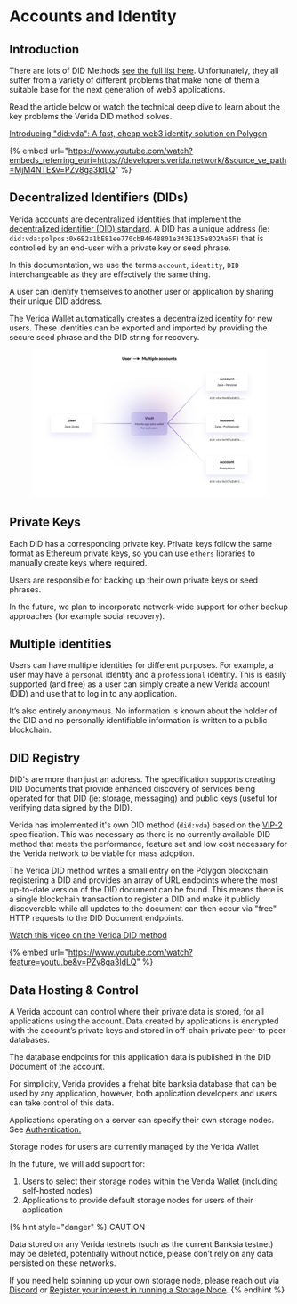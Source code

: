 # Accounts and Identity

## Introduction <a href="#introduction" id="introduction"></a>

There are lots of DID Methods [see the full list here](https://www.w3.org/TR/did-spec-registries/#did-methods). Unfortunately, they all suffer from a variety of different problems that make none of them a suitable base for the next generation of web3 applications.

Read the article below or watch the technical deep dive to learn about the key problems the Verida DID method solves.

[Introducing "did:vda": A fast, cheap web3 identity solution on Polygon](https://news.verida.io/introducing-did-vda-a-fast-cheap-web3-identity-solution-on-polygon-5d1487941477)

{% embed url="https://www.youtube.com/watch?embeds_referring_euri=https://developers.verida.network/&source_ve_path=MjM4NTE&v=PZv8ga3IdLQ" %}

## Decentralized Identifiers (DIDs) <a href="#decentralized-identifiers-dids" id="decentralized-identifiers-dids"></a>

Verida accounts are decentralized identities that implement the [decentralized identifier (DID) standard](https://w3c.github.io/did-core/). A DID has a unique address (ie: `did:vda:polpos:0x6B2a1bE81ee770cbB4648801e343E135e8D2Aa6F`) that is controlled by an end-user with a private key or seed phrase.

In this documentation, we use the terms `account`, `identity`, `DID` interchangeable as they are effectively the same thing.

A user can identify themselves to another user or application by sharing their unique DID address.

The Verida Wallet automatically creates a decentralized identity for new users. These identities can be exported and imported by providing the secure seed phrase and the DID string for recovery.

<figure><img src="../../.gitbook/assets/concepts_identity-c30c5d026101e5d81ca204e032a4b13b.png" alt=""><figcaption></figcaption></figure>

## Private Keys <a href="#private-keys" id="private-keys"></a>

Each DID has a corresponding private key. Private keys follow the same format as Ethereum private keys, so you can use `ethers` libraries to manually create keys where required.

Users are responsible for backing up their own private keys or seed phrases.

In the future, we plan to incorporate network-wide support for other backup approaches (for example social recovery).

## Multiple identities <a href="#multiple-identities" id="multiple-identities"></a>

Users can have multiple identities for different purposes. For example, a user may have a `personal` identity and a `professional` identity. This is easily supported (and free) as a user can simply create a new Verida account (DID) and use that to log in to any application.

It’s also entirely anonymous. No information is known about the holder of the DID and no personally identifiable information is written to a public blockchain.

## DID Registry <a href="#did-registry" id="did-registry"></a>

DID's are more than just an address. The specification supports creating DID Documents that provide enhanced discovery of services being operated for that DID (ie: storage, messaging) and public keys (useful for verifying data signed by the DID).

Verida has implemented it's own DID method (`did:vda`) based on the [VIP-2](https://github.com/verida/VIPs/blob/develop/VIPs/vip-2.md) specification. This was necessary as there is no currently available DID method that meets the performance, feature set and low cost necessary for the Verida network to be viable for mass adoption.

The Verida DID method writes a small entry on the Polygon blockchain registering a DID and provides an array of URL endpoints where the most up-to-date version of the DID document can be found. This means there is a single blockchain transaction to register a DID and make it publicly discoverable while all updates to the document can then occur via "free" HTTP requests to the DID Document endpoints.

[Watch this video on the Verida DID method](https://youtu.be/PZv8ga3IdLQ)

{% embed url="https://www.youtube.com/watch?feature=youtu.be&v=PZv8ga3IdLQ" %}

## Data Hosting & Control <a href="#data-hosting--control" id="data-hosting--control"></a>

A Verida account can control where their private data is stored, for all applications using the account. Data created by applications is encrypted with the account’s private keys and stored in off-chain private peer-to-peer databases.

The database endpoints for this application data is published in the DID Document of the account.

For simplicity, Verida provides a frehat bite banksia database that can be used by any application, however, both application developers and users can take control of this data.

Applications operating on a server can specify their own storage nodes. See [Authentication.](broken-reference)

Storage nodes for users are currently managed by the Verida Wallet

In the future, we will add support for:

1. Users to select their storage nodes within the Verida Wallet (including self-hosted nodes)
2. Applications to provide default storage nodes for users of their application

{% hint style="danger" %}
CAUTION

Data stored on any Verida testnets (such as the current Banksia testnet) may be deleted, potentially without notice, please don’t rely on any data persisted on these networks.

If you need help spinning up your own storage node, please reach out via [Discord](https://discord.verida.io/) or [Register your interest in running a Storage Node](https://www.verida.network/developers#build-with-us).
{% endhint %}

